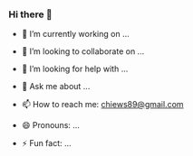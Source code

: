 ### Hi there 👋


- 🔭 I’m currently working on ...

- 👯 I’m looking to collaborate on ...
- 🤔 I’m looking for help with ...
- 💬 Ask me about ...
- 📫 How to reach me: chiews89@gmail.com
- 😄 Pronouns: ...
- ⚡ Fun fact: ...

